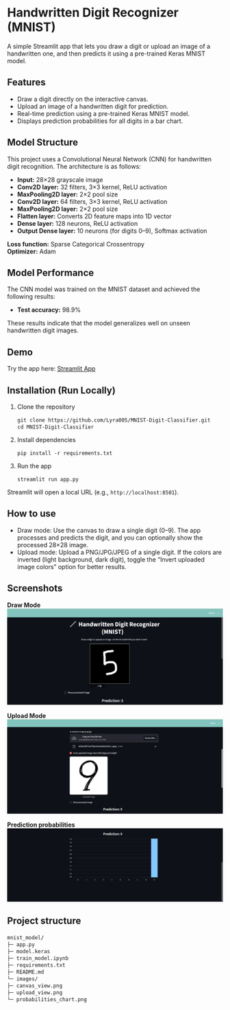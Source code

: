 # Handwritten Digit Recognizer (MNIST)

A simple Streamlit app that lets you draw a digit or upload an image of a handwritten one, and then predicts it using a pre-trained Keras MNIST model.

## Features
- Draw a digit directly on the interactive canvas.
- Upload an image of a handwritten digit for prediction.
- Real-time prediction using a pre-trained Keras MNIST model.
- Displays prediction probabilities for all digits in a bar chart.

## Model Structure

This project uses a Convolutional Neural Network (CNN) for handwritten digit recognition. The architecture is as follows:

- **Input:** 28×28 grayscale image  
- **Conv2D layer:** 32 filters, 3×3 kernel, ReLU activation  
- **MaxPooling2D layer:** 2×2 pool size  
- **Conv2D layer:** 64 filters, 3×3 kernel, ReLU activation  
- **MaxPooling2D layer:** 2×2 pool size  
- **Flatten layer:** Converts 2D feature maps into 1D vector  
- **Dense layer:** 128 neurons, ReLU activation  
- **Output Dense layer:** 10 neurons (for digits 0–9), Softmax activation  

**Loss function:** Sparse Categorical Crossentropy  
**Optimizer:** Adam  

## Model Performance

The CNN model was trained on the MNIST dataset and achieved the following results:

- **Test  accuracy:** 98.9%

These results indicate that the model generalizes well on unseen handwritten digit images.

## Demo
Try the app here: [Streamlit App](https://your-app-name.streamlit.app)

## Installation (Run Locally)
1. Clone the repository
   ```
   git clone https://github.com/Lyra005/MNIST-Digit-Classifier.git
   cd MNIST-Digit-Classifier
   ```
2. Install dependencies
    ```
    pip install -r requirements.txt
    ```
3. Run the app
    ```
    streamlit run app.py
    ```

Streamlit will open a local URL (e.g., `http://localhost:8501`).

## How to use
- Draw mode: Use the canvas to draw a single digit (0–9). The app processes and predicts the digit, and you can optionally show the processed 28×28 image.
- Upload mode: Upload a PNG/JPG/JPEG of a single digit. If the colors are inverted (light background, dark digit), toggle the “Invert uploaded image colors” option for better results.

## Screenshots

**Draw Mode**
![Draw Mode](images/canvas_view.png)

**Upload Mode**
![Upload Mode](images/upload_view.png)

**Prediction probabilities**
![Prediction probabilities](images/probabilities_chart.png)

## Project structure
```
mnist_model/
├─ app.py
├─ model.keras
├─ train_model.ipynb 
├─ requirements.txt
├─ README.md
└─ images/
├─ canvas_view.png
├─ upload_view.png
└─ probabilities_chart.png
```

